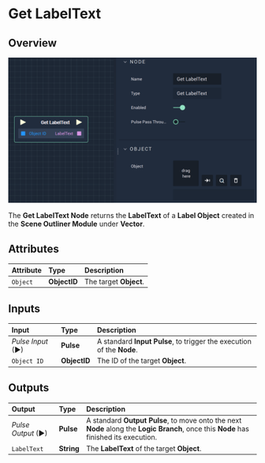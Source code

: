 # Get LabelText

## Overview

![The Get LabelText Node.](../../../../.gitbook/assets/getlabeltext.png)

The **Get LabelText Node** returns the **LabelText** of a **Label Object** created in the **Scene Outliner Module** under **Vector**.

## Attributes

| Attribute | Type | Description |
| :--- | :--- | :--- |
| `Object` | **ObjectID** | The target **Object**. |

## Inputs

| Input | Type | Description |
| :--- | :--- | :--- |
| _Pulse Input_ \(►\) | **Pulse** | A standard **Input Pulse**, to trigger the execution of the **Node**. |
| `Object ID` | **ObjectID** | The ID of the target **Object**. |

## Outputs

| Output | Type | Description |
| :--- | :--- | :--- |
| _Pulse Output_ \(►\) | **Pulse** | A standard **Output Pulse**, to move onto the next **Node** along the **Logic Branch**, once this **Node** has finished its execution. |
| `LabelText` | **String** | The **LabelText** of the target **Object**. |

